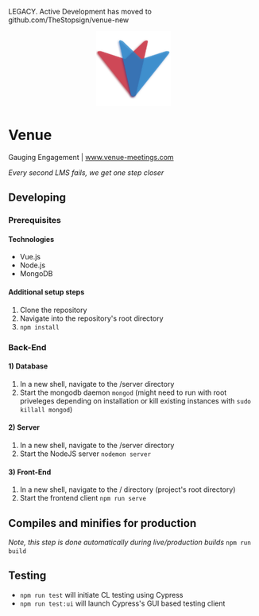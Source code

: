 LEGACY. Active Development has moved to github.com/TheStopsign/venue-new

<p align="center"><img src="https://github.com/TheStopsign/Venue/blob/master/src/assets/venue-logo.svg" alt="alt text" width="150" height="150"></p>

# Venue

Gauging Engagement | www.venue-meetings.com

<em>Every second LMS fails, we get one step closer</em>

## Developing

### Prerequisites

#### Technologies

- Vue.js
- Node.js
- MongoDB

#### Additional setup steps
1. Clone the repository
2. Navigate into the repository's root directory
3. `npm install`

### Back-End

#### 1) Database
1. In a new shell, navigate to the /server directory
2. Start the mongodb daemon `mongod` (might need to run with root priveleges depending on installation or kill existing instances with `sudo killall mongod`)

#### 2) Server
1. In a new shell, navigate to the /server directory
2. Start the NodeJS server `nodemon server`

#### 3) Front-End
1. In a new shell, navigate to the / directory (project's root directory)
2. Start the frontend client `npm run serve`

## Compiles and minifies for production
<em>Note, this step is done automatically during live/production builds</em> `npm run build`

## Testing
- `npm run test` will initiate CL testing using Cypress
- `npm run test:ui` will launch Cypress's GUI based testing client
